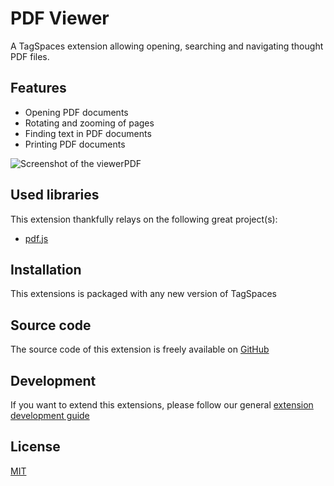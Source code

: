 # PDF Viewer

A TagSpaces extension allowing opening, searching and navigating thought PDF files.

## Features

- Opening PDF documents
- Rotating and zooming of pages
- Finding text in PDF documents
- Printing PDF documents

![Screenshot of the viewerPDF](/media/extensions/viewer-pdf-lead.png)

## Used libraries

This extension thankfully relays on the following great project(s):

- [pdf.js](https://mozilla.github.io/pdf.js/)

## Installation

This extensions is packaged with any new version of TagSpaces

## Source code

The source code of this extension is freely available on [GitHub](https://github.com/tagspaces/tagspaces-extensions/tree/main/pdf-viewer)

## Development

If you want to extend this extensions, please follow our general [extension development guide](/dev/extension-development-guide)

## License

[MIT](https://github.com/tagspaces/tagspaces-extensions/blob/main/pdf-viewer/LICENSE.txt)
